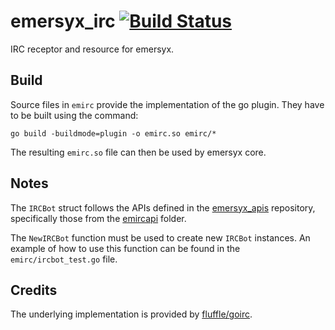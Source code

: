 # emersyx_irc [![Build Status](https://travis-ci.org/emersyx/emersyx_irc.svg?branch=master)](https://travis-ci.org/emersyx/emersyx_irc)

IRC receptor and resource for emersyx.

## Build

Source files in `emirc` provide the implementation of the go plugin. They have to be built using the command:

```
go build -buildmode=plugin -o emirc.so emirc/*
```

The resulting `emirc.so` file can then be used by emersyx core.

## Notes

The `IRCBot` struct follows the APIs defined in the [emersyx_apis][1] repository, specifically those from the
[emircapi][2] folder.

The `NewIRCBot` function must be used to create new `IRCBot` instances. An example of how to use this function can be
found in the `emirc/ircbot_test.go` file.

## Credits

The underlying implementation is provided by [fluffle/goirc][3].

[1]: https://github.com/emersyx/emersyx_apis
[2]: https://github.com/emersyx/emersyx_apis/tree/master/emircapi
[3]: https://github.com/fluffle/goirc
